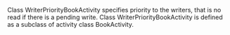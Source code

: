 Class WriterPriorityBookActivity specifies priority to the writers, that is no read if there is a pending write.
Class WriterPriorityBookActivity is defined as a subclass of activity class BookActivity.